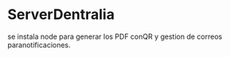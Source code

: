# ServerDentralia
se instala node para generar los PDF conQR y gestion de correos paranotificaciones.
